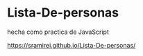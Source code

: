 # Lista-De-personas
hecha como practica de JavaScript

https://sramirei.github.io/Lista-De-personas/
